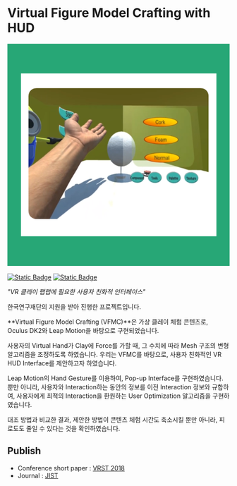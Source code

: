 # Virtual Figure Model Crafting with HUD

![title](./main.png)

[![Static Badge](https://img.shields.io/badge/Youtube-ff0000?style=flat-square&logo=youtube)](https://youtu.be/JqlxgFzMdm4)
[![Static Badge](https://img.shields.io/badge/Github-000000?style=flat-square&logo=github)
](https://github.com/boosilguy/Virtual-Figure-Model-Crafting-with-HUD)

*"VR 클레이 팹랩에 필요한 사용자 친화적 인터페이스"*

한국연구재단의 지원을 받아 진행한 프로젝트입니다.

**Virtual Figure Model Crafting (VFMC)**은 가상 클레이 체험 콘텐츠로, Oculus DK2와 Leap Motion을 바탕으로 구현되었습니다.

사용자의 Virtual Hand가 Clay에 Force를 가할 때, 그 수치에 따라 Mesh 구조의 변형 알고리즘을 조정하도록 하였습니다. 우리는 VFMC를 바탕으로, 사용자 친화적인 VR HUD Interface를 제안하고자 하였습니다.

Leap Motion의 Hand Gesture를 이용하여, Pop-up Interface를 구현하였습니다. 뿐만 아니라, 사용자와 Interaction하는 동안의 정보를 이전 Interaction 정보와 규합하여, 사용자에게 최적의 Interaction을 환원하는 User Optimization 알고리즘을 구현하였습니다.

대조 방법과 비교한 결과, 제안한 방법이 콘텐츠 체험 시간도 축소시킬 뿐만 아니라, 피로도도 줄일 수 있다는 것을 확인하였습니다.

## Publish
- Conference short paper : [VRST 2018](https://dl.acm.org/doi/abs/10.1145/3281505.3283388)
- Journal : [JIST](https://library.imaging.org/jist/articles/65/2/jist0849)
